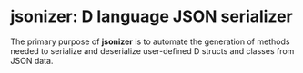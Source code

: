 jsonizer: D language JSON serializer
===

The primary purpose of **jsonizer** is to automate the generation of methods
needed to serialize and deserialize user-defined D structs and classes from JSON
data.
